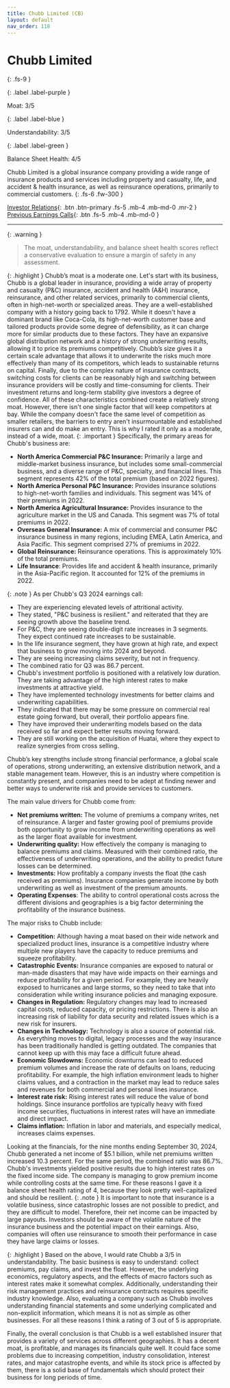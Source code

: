 ```yaml
---
title: Chubb Limited (CB)
layout: default
nav_order: 118
---
```


# Chubb Limited
{: .fs-9 }

{: .label .label-purple }

Moat: 3/5

{: .label .label-blue }

Understandability: 3/5

{: .label .label-green }

Balance Sheet Health: 4/5

Chubb Limited is a global insurance company providing a wide range of insurance products and services including property and casualty, life, and accident & health insurance, as well as reinsurance operations, primarily to commercial customers.
{: .fs-6 .fw-300 }

[Investor Relations](https://www.google.com/search?q=CB+investor+relations){: .btn .btn-primary .fs-5 .mb-4 .mb-md-0 .mr-2 }
[Previous Earnings Calls](https://discountingcashflows.com/company/CB/transcripts/){: .btn .fs-5 .mb-4 .mb-md-0 }

---

{: .warning }
>The moat, understandability, and balance sheet health scores reflect a conservative evaluation to ensure a margin of safety in any assessment.



{: .highlight }
Chubb’s moat is a moderate one. Let's start with its business, Chubb is a global leader in insurance, providing a wide array of property and casualty (P&C) insurance, accident and health (A&H) insurance, reinsurance, and other related services, primarily to commercial clients, often in high-net-worth or specialized areas. They are a well-established company with a history going back to 1792. While it doesn't have a dominant brand like Coca-Cola, its high-net-worth customer base and tailored products provide some degree of defensibility, as it can charge more for similar products due to these factors. They have an expansive global distribution network and a history of strong underwriting results, allowing it to price its premiums competitively. Chubb’s size gives it a certain scale advantage that allows it to underwrite the risks much more effectively than many of its competitors, which leads to sustainable returns on capital. Finally, due to the complex nature of insurance contracts, switching costs for clients can be reasonably high and switching between insurance providers will be costly and time-consuming for clients. Their investment returns and long-term stability give investors a degree of confidence. All of these characteristics combined create a relatively strong moat. However, there isn't one single factor that will keep competitors at bay. While the company doesn't face the same level of competition as smaller retailers, the barriers to entry aren't insurmountable and established insurers can and do make an entry. This is why I rated it only as a moderate, instead of a wide, moat.
{: .important }
Specifically, the primary areas for Chubb's business are:
*   **North America Commercial P&C Insurance:** Primarily a large and middle-market business insurance, but includes some small-commercial business, and a diverse range of P&C, specialty, and financial lines. This segment represents 42% of the total premium (based on 2022 figures).
*   **North America Personal P&C Insurance:** Provides insurance solutions to high-net-worth families and individuals. This segment was 14% of their premiums in 2022.
*   **North America Agricultural Insurance:** Provides insurance to the agriculture market in the US and Canada. This segment was 7% of total premiums in 2022.
*   **Overseas General Insurance:** A mix of commercial and consumer P&C insurance business in many regions, including EMEA, Latin America, and Asia Pacific. This segment comprised 27% of premiums in 2022.
*   **Global Reinsurance:** Reinsurance operations. This is approximately 10% of the total premiums.
*   **Life Insurance**: Provides life and accident & health insurance, primarily in the Asia-Pacific region. It accounted for 12% of the premiums in 2022.

{: .note }
As per Chubb's Q3 2024 earnings call:
*   They are experiencing elevated levels of attritional activity.
*   They stated, "P&C business is resilient." and reiterated that they are seeing growth above the baseline trend.
*    For P&C, they are seeing double-digit rate increases in 3 segments. They expect continued rate increases to be sustainable.
*   In the life insurance segment, they have grown at high rate, and expect that business to grow moving into 2024 and beyond.
*   They are seeing increasing claims severity, but not in frequency.
*   The combined ratio for Q3 was 86.7 percent.
*   Chubb's investment portfolio is positioned with a relatively low duration. They are taking advantage of the high interest rates to make investments at attractive yield.
*   They have implemented technology investments for better claims and underwriting capabilities.
*   They indicated that there may be some pressure on commercial real estate going forward, but overall, their portfolio appears fine.
*   They have improved their underwriting models based on the data received so far and expect better results moving forward.
*  They are still working on the acquisition of Huatai, where they expect to realize synergies from cross selling.

Chubb’s key strengths include strong financial performance, a global scale of operations, strong underwriting, an extensive distribution network, and a stable management team. However, this is an industry where competition is constantly present, and companies need to be adept at finding newer and better ways to underwrite risk and provide services to customers.

The main value drivers for Chubb come from:
*  **Net premiums written:** The volume of premiums a company writes, net of reinsurance. A larger and faster growing pool of premiums provide both opportunity to grow income from underwriting operations as well as the larger float available for investment.
*   **Underwriting quality:** How effectively the company is managing to balance premiums and claims. Measured with their combined ratio, the effectiveness of underwriting operations, and the ability to predict future losses can be determined.
*  **Investments:**  How profitably a company invests the float (the cash received as premiums). Insurance companies generate income by both underwriting as well as investment of the premium amounts.
* **Operating Expenses**: The ability to control operational costs across the different divisions and geographies is a big factor determining the profitability of the insurance business.

The major risks to Chubb include:
*   **Competition:** Although having a moat based on their wide network and specialized product lines, insurance is a competitive industry where multiple new players have the capacity to reduce premiums and squeeze profitability.
*   **Catastrophic Events:** Insurance companies are exposed to natural or man-made disasters that may have wide impacts on their earnings and reduce profitability for a given period. For example, they are heavily exposed to hurricanes and large storms, so they need to take that into consideration while writing insurance policies and managing exposure.
*   **Changes in Regulation:** Regulatory changes may lead to increased capital costs, reduced capacity, or pricing restrictions. There is also an increasing risk of liability for data security and related issues which is a new risk for insurers.
*    **Changes in Technology:**  Technology is also a source of potential risk. As everything moves to digital, legacy processes and the way insurance has been traditionally handled is getting outdated. The companies that cannot keep up with this may face a difficult future ahead.
*   **Economic Slowdowns:**  Economic downturns can lead to reduced premium volumes and increase the rate of defaults on loans, reducing profitability. For example, the high inflation environment leads to higher claims values, and a contraction in the market may lead to reduce sales and revenues for both commercial and personal lines insurance.
*   **Interest rate risk:** Rising interest rates will reduce the value of bond holdings. Since insurance portfolios are typically heavy with fixed income securities, fluctuations in interest rates will have an immediate and direct impact.
*  **Claims inflation:** Inflation in labor and materials, and especially medical, increases claims expenses.

Looking at the financials, for the nine months ending September 30, 2024, Chubb generated a net income of $5.1 billion, while net premiums written increased 10.3 percent. For the same period, the combined ratio was 86.7%. Chubb's investments yielded positive results due to high interest rates on the fixed income side. The company is managing to grow premium income while controlling costs at the same time. For these reasons I gave it a balance sheet health rating of 4, because they look pretty well-capitalized and should be resilient.
{: .note }
It is important to note that insurance is a volatile business, since catastrophic losses are not possible to predict, and they are difficult to model. Therefore, their net income can be impacted by large payouts. Investors should be aware of the volatile nature of the insurance business and the potential impact on their earnings. Also, companies will often use reinsurance to smooth their performance in case they have large claims or losses.

{: .highlight }
Based on the above, I would rate Chubb a 3/5 in understandability. The basic business is easy to understand: collect premiums, pay claims, and invest the float. However, the underlying economics, regulatory aspects, and the effects of macro factors such as interest rates make it somewhat complex. Additionally, understanding their risk management practices and reinsurance contracts requires specific industry knowledge. Also, evaluating a company such as Chubb involves understanding financial statements and some underlying complicated and non-explicit information, which means it is not as simple as other businesses. For all these reasons I think a rating of 3 out of 5 is appropriate.

Finally, the overall conclusion is that Chubb is a well established insurer that provides a variety of services across different geographies. It has a decent moat, is profitable, and manages its financials quite well. It could face some problems due to increasing competition, industry consolidation, interest rates, and major catastrophe events, and while its stock price is affected by them, there is a solid base of fundamentals which should protect their business for long periods of time.

